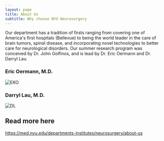```yaml
---
layout: page
title: About Us
subtitle: Why choose NYU Neurosurgery
---
```


Our department has a tradition of firsts ranging from covering one of America's first hospitals (Bellevue) to being the world leader in the care of brain tumors, spinal disease, and incorporating novel technologies to better care for neurological disorders. Our summer research program was conceived by Dr. John Golfinos, and is lead by Dr. Eric Oermann and Dr. Darryl Lau.

### Eric Oermann, M.D.
![EKO](https://pbs.twimg.com/profile_images/1277781221519626240/-_4sMFfJ.jpg)

### Darryl Lau, M.D.
![DL](https://nyulangone.org/images/doctors/l/lau/1801138060/darryl-lau-square.jpg)

## Read more here
https://med.nyu.edu/departments-institutes/neurosurgery/about-us